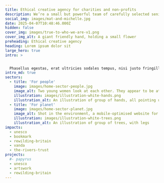 ```yaml
---
title: Ethical creative agency for charities and non-profits
description: We’re a small but powerful team of carefully selected senior professionals. Strategy, brand, digital – we bring it all together and drive change in ways that really matter.
social_img: images/mat-and-michelle.jpg
date: 2025-04-07T10:48:46.000Z
hidden: false
cover_img: images/true-to-who-we-are-v1.png
cover_img_alt: A giant friendly hand, holding a small flower
preheading: Ethical creative agency
heading: Lorem ipsum dolor sit
large_hero: true
intro: >


  Phasellus egestas, erat ultricies sodales tempus, nisi justo fringilla nisi, [strategy](/services/strategy), [brand](/services/brand) and [digital](/services/digital) eleifend felis mi consectetur leo. Nam ut lorem urna.
intro_md: true
sectors:
  - title: 'For people'
    image: images/home-sector-people.jpg
    image_alt: Two young women look at each other. They appear to be at an outdoor festival, with the sun setting in the distance. They are smiling
    illustration: images/illustration-white-hands.png
    illustration_alt: An illustration of group of hands, all pointing upward
  - title: 'For planet'
    image: images/home-sector-planet.jpg
    image_alt: Shot in the environment, a mobile-optimised website for The Rivers Trust website
    illustration: images/illustration-white-trees.png
    illustration_alt: An illustration of group of trees, with legs
impacts:
  - unesco
  - bookmark
  - rewilding-britain
  - vanda
  - the-rivers-trust
projects:
  #- papyrus
  - unesco
  - artswork
  - rewilding-britain
---
```

